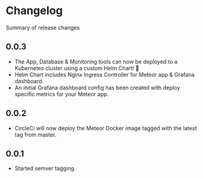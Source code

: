 # Changelog
Summary of release changes

## 0.0.3
- The App, Database & Monitoring tools can now be deployed to a Kubernetes cluster using a custom Helm Chart! 🤘
- Helm Chart includes Nginx Ingress Controller for Meteor app & Grafana dashboard.
- An initial Grafana dashboard config has been created with deploy specific metrics for your Meteor app.


## 0.0.2 
- CircleCi will now deploy the Meteor Docker image tagged with the latest tag from master.

## 0.0.1 
- Started semver tagging.
